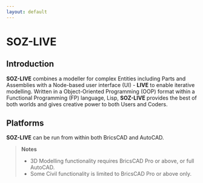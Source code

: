 ```yaml
---
layout: default
---
```


# SOZ-LIVE

## Introduction

**SOZ-LIVE** combines a modeller for complex Entities including Parts and Assemblies with a Node-based user interface (UI) - **LIVE** to enable iterative modelling.  Written in a Object-Oriented Programming (OOP) format within a Functional Programming (FP) language, Lisp, **SOZ-LIVE** provides the best of both worlds and gives creative power to both Users and Coders.


## Platforms

**SOZ-LIVE** can be run from within both BricsCAD and AutoCAD.

> **Notes**
> - 3D Modelling functionality requires BricsCAD Pro or above, or full AutoCAD.
> - Some Civil functionality is limited to BricsCAD Pro or above only.


